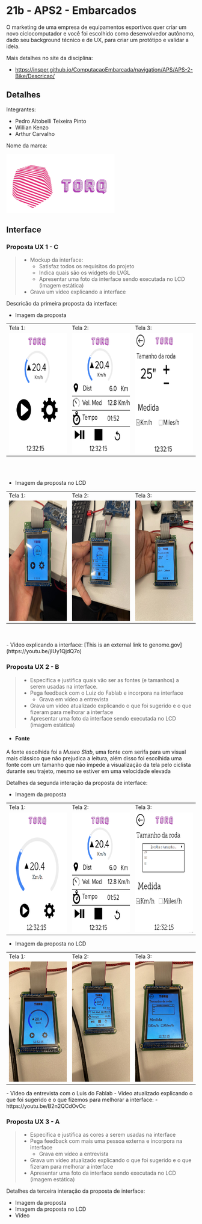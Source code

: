 # 21b - APS2 - Embarcados

O marketing de uma empresa de equipamentos esportivos quer criar um novo ciclocomputador e você foi escolhido como desenvolvedor autônomo, dado seu background técnico e de UX, para criar um protótipo e validar a ideia.

Mais detalhes no site da disciplina:

- https://insper.github.io/ComputacaoEmbarcada/navigation/APS/APS-2-Bike/Descricao/

## Detalhes

Integrantes:

- Pedro Altobelli Teixeira Pinto 
- Willian Kenzo
- Arthur Carvalho

Nome da marca:

<img src="imgs/Simbolo.png"/>

## Interface

### Proposta UX 1 - C

> - Mockup da interface:
>    - Satisfaz todos os requisitos do projeto
>    - Indica quais são os widgets do LVGL 
>    - Apresentar uma foto da interface sendo executada no LCD (imagem estática)
> - Grava um vídeo explicando a interface


Descricão da primeira proposta da interface:

- Imagem da proposta
            
 <table>
  <tr>
   <td> Tela 1: </td>
    <td> Tela 2: </td>
     <td> Tela 3: </td>
   </tr> 
  <tr>
    <td> <img src="imgs/Tela1PropostaC.PNG"  alt="1" width = 240px height = 320px ></td>
    <td> <img src="imgs/Tela2PropostaC.PNG" alt="2" width = 240px height = 320px></td>
     <td> <img src="imgs/Tela3PropostaC.PNG" alt="3" width = 240px height = 320px></td>
   </tr> 
</table>
        
<br></br>
        
- Imagem da proposta no LCD
<table>
  <tr>
   <td> Tela 1: </td>
    <td> Tela 2: </td>
     <td> Tela 3: </td>
   </tr> 
  <tr>
    <td> <img src="imgs/Tela1LCDPropostaC.png"  alt="1" width = 240px height = 320px ></td>
    <td> <img src="imgs/Tela2LCDPropostaC.png" alt="2" width = 240px height = 320px></td>
     <td> <img src="imgs/Tela3LCDPropostaC.png" alt="3" width = 240px height = 320px></td>
   </tr> 
</table>
<br></br>
- Vídeo explicando a interface:
    [This is an external link to genome.gov](https://youtu.be/jIUy1QjdQ7o)


### Proposta UX 2 - B

> - Especifica e justifica quais vão ser as fontes (e tamanhos) a serem usadas na interface.
> - Pega feedback com o Luiz do Fablab e incorpora na interface
>   - Grava em vídeo a entrevista
> - Grava um vídeo atualizado explicando o que foi sugerido e o que fizeram para melhorar a interface
> - Apresentar uma foto da interface sendo executada no LCD (imagem estática)



- #### Fonte

A fonte escolhida foi a *Museo Slab*, uma fonte com serifa para um visual mais clássico que não prejudica a leitura, além disso foi escolhida uma fonte com um tamanho que não impede a visualização da tela pelo ciclista durante seu trajeto, mesmo se estiver em uma velocidade elevada

Detalhes da segunda interação da proposta de interface:

<!-- 
 Adicionar texto descrevendo a evolução 
 da interface
-->

- Imagem da proposta

<table>
  <tr>
   <td> Tela 1: </td>
    <td> Tela 2: </td>
     <td> Tela 3: </td>
   </tr> 
  <tr>
    <td> <img src="imgs/Tela1PropostaB.PNG"  alt="1" width = 240px height = 320px ></td>
    <td> <img src="imgs/Tela2PropostaB.PNG" alt="2" width = 240px height = 320px></td>
     <td> <img src="imgs/Tela3PropostaB.PNG" alt="3" width = 240px height = 320px></td>
   </tr> 
</table>

- Imagem da proposta no LCD
<table>
  <tr>
   <td> Tela 1: </td>
    <td> Tela 2: </td>
     <td> Tela 3: </td>
   </tr> 
  <tr>
    <td> <img src="imgs/Tela1LCDPropostaB.jpeg"  alt="1" width = 240px height = 320px ></td>
    <td> <img src="imgs/Tela2LCDPropostaB.jpeg" alt="2" width = 240px height = 320px></td>
    <td> <img src="imgs/Tela3LCDPropostaB.jpeg" alt="3" width = 240px height = 320px></td>
   </tr> 
</table>
    - Vídeo da entrevista com o Luis do Fablab
    - Vídeo atualizado explicando o que foi sugerido e o que fizemos para melhorar a interface:
- https://youtu.be/B2n2QCdOvOc

### Proposta UX 3 - A

> - Especifica e justifica as cores a serem usadas na interface
> - Pega feedback com mais uma pessoa externa e incorpora na interface
>     - Grava em vídeo a entrevista
> - Grava um vídeo atualizado explicando o que foi sugerido e o que fizeram para melhorar a interface
> - Apresentar uma foto da interface sendo executada no LCD (imagem estática)

Detalhes da terceira interação da proposta de interface:

<!-- 
 Adicionar texto descrevendo a evolução 
 da interface
-->

- Imagem da proposta
- Imagem da proposta no LCD
- Vídeo 
